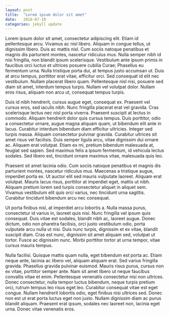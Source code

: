 ```yaml
---
layout: post
title:  "Lorem ipsum dolor sit amet"
date:   2016-07-10
categories: jekyll update
---
```


Lorem ipsum dolor sit amet, consectetur adipiscing elit. Etiam id pellentesque arcu. Vivamus ac nisl libero. Aliquam in congue tellus, ut dignissim libero. Duis ac mattis nisl. Cum sociis natoque penatibus et magnis dis parturient montes, nascetur ridiculus mus. Nulla semper nibh id nisi fringilla, non blandit ipsum scelerisque. Vestibulum ante ipsum primis in faucibus orci luctus et ultrices posuere cubilia Curae; Phasellus eu fermentum urna. Nulla tristique porta dui, at tempus justo accumsan ut. Duis at arcu tempus, porttitor erat vitae, efficitur orci. Sed consequat id elit nec vestibulum. Nullam placerat libero quam. Pellentesque nisl nisi, posuere sed diam sit amet, interdum tempus turpis. Nullam vel volutpat dolor. Nullam eros risus, aliquam non arcu ut, consequat tempus turpis.

Duis id nibh hendrerit, cursus augue eget, consequat ex. Praesent vel cursus eros, sed iaculis nibh. Nunc fringilla placerat erat vel gravida. Cras scelerisque lectus nec nisl porta viverra. Praesent suscipit at lectus in commodo. Aliquam hendrerit dolor quis cursus tempus. Duis porttitor, odio a consectetur ornare, augue magna aliquam quam, ut bibendum elit ante in lacus. Curabitur interdum bibendum diam efficitur ultricies. Integer sed turpis massa. Aliquam consectetur pulvinar gravida. Curabitur ultrices sit amet risus vel facilisis. Duis semper ligula arcu, vitae dignissim dui ornare ac. Aliquam erat volutpat. Etiam ex mi, pretium bibendum malesuada at, feugiat sed sapien. Sed maximus felis a ipsum fermentum, id vehicula lectus sodales. Sed libero est, tincidunt ornare maximus vitae, malesuada quis leo.

Praesent sit amet lacinia odio. Cum sociis natoque penatibus et magnis dis parturient montes, nascetur ridiculus mus. Maecenas a tristique augue, imperdiet porta ex. Ut auctor elit sed mauris vulputate laoreet. Aliquam erat volutpat. Mauris lacus risus, porttitor at imperdiet eget, mattis ut nibh. Aliquam pretium lorem sed turpis consectetur aliquet in aliquet sem. Vivamus vestibulum elit quis orci varius, nec tincidunt urna sagittis. Curabitur tincidunt bibendum arcu nec consequat.

Ut porta finibus nisl, at imperdiet arcu lobortis a. Nulla massa purus, consectetur id varius in, laoreet quis nisi. Nunc fringilla vel ipsum quis consequat. Duis vitae est sodales, blandit nibh ac, laoreet augue. Donec dictum, odio non pharetra facilisis, orci justo vestibulum odio, porta vulputate arcu nulla ut nisi. Duis nunc turpis, dignissim et ex vitae, blandit suscipit diam. Cras est nunc, dignissim sit amet aliquam sed, volutpat ut tortor. Fusce ac dignissim nunc. Morbi porttitor tortor at urna tempor, vitae cursus mauris tempus.

Nulla facilisi. Quisque mattis quam nulla, eget bibendum est porta ac. Etiam neque ante, lacinia ac libero vel, aliquam aliquam erat. Sed varius fringilla gravida. Phasellus gravida pulvinar euismod. Mauris risus purus, cursus non ex vitae, porttitor semper ante. Nam sit amet libero ut neque faucibus convallis vitae et enim. Pellentesque venenatis consectetur nisi non ultrices. Donec consectetur, nulla tempor luctus bibendum, neque turpis pretium orci, rutrum tempus leo risus eget leo. Curabitur consequat vitae est eget congue. Nullam hendrerit lobortis odio, eget finibus nisi ultrices sed. Donec non est ut erat porta luctus eget non justo. Nullam dignissim diam ac purus blandit aliquam. Praesent erat ipsum, sodales nec laoreet non, lacinia eget urna. Donec vitae venenatis eros.
